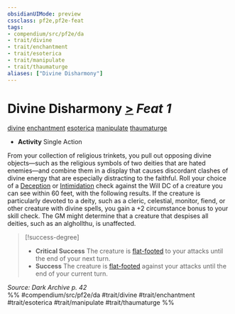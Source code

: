 ```yaml
---
obsidianUIMode: preview
cssclass: pf2e,pf2e-feat
tags:
- compendium/src/pf2e/da
- trait/divine
- trait/enchantment
- trait/esoterica
- trait/manipulate
- trait/thaumaturge
aliases: ["Divine Disharmony"]
---
```

# Divine Disharmony  [>](../../Rules/core-rulebook/chapter-9-playing-the-game.md#Actions "Single Action") *Feat 1*  
[divine](../../Rules/traits/divine.md)  [enchantment](../../Rules/traits/enchantment.md)  [esoterica](../../Rules/traits/esoterica-da.md)  [manipulate](../../Rules/traits/manipulate.md)  [thaumaturge](../../Rules/traits/thaumaturge-da.md)  

- **Activity** Single Action

From your collection of religious trinkets, you pull out opposing divine objects—such as the religious symbols of two deities that are hated enemies—and combine them in a display that causes discordant clashes of divine energy that are especially distracting to the faithful. Roll your choice of a [Deception](../skills.md#Deception) or [Intimidation](../skills.md#Intimidation) check against the Will DC of a creature you can see within 60 feet, with the following results. If the creature is particularly devoted to a deity, such as a cleric, celestial, monitor, fiend, or other creature with divine spells, you gain a +2 circumstance bonus to your skill check. The GM might determine that a creature that despises all deities, such as an alghollthu, is unaffected.

> [!success-degree] 
> - **Critical Success** The creature is [flat-footed](../../Rules/conditions.md#Flat-footed) to your attacks until the end of your next turn.
> - **Success** The creature is [flat-footed](../../Rules/conditions.md#Flat-footed) against your attacks until the end of your current turn.

*Source: Dark Archive p. 42*  
%% #compendium/src/pf2e/da #trait/divine #trait/enchantment #trait/esoterica #trait/manipulate #trait/thaumaturge %%